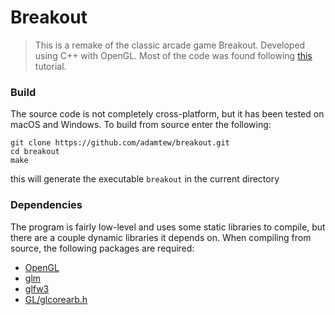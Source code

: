 # Breakout

> This is a remake of the classic arcade game Breakout. Developed using C++ with OpenGL. Most of the code was found following [this](https://learnopengl.com/#!In-Practice/2D-Game/Breakout) tutorial.

### Build

The source code is not completely cross-platform, but it has been tested on macOS and Windows. To build from source enter the following:

```
git clone https://github.com/adamtew/breakout.git
cd breakout
make
```
this will generate the executable `breakout` in the current directory

### Dependencies

The program is fairly low-level and uses some static libraries to compile, but there are a couple dynamic libraries it depends on. When compiling from source, the following packages are required:

- [OpenGL](https://www.opengl.org/)
- [glm](http://glm.g-truc.net/0.9.8/index.html)
- [glfw3](http://www.glfw.org/)
- [GL/glcorearb.h](https://www.khronos.org/registry/OpenGL/api/GL/glcorearb.h)

